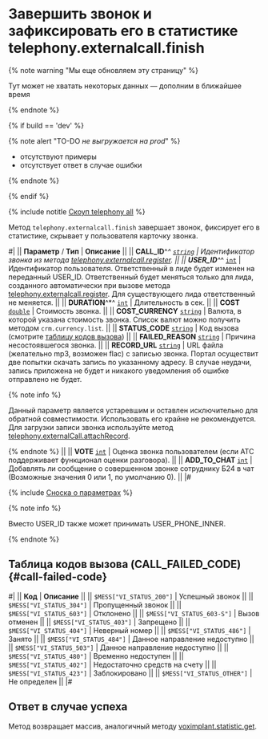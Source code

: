 # Завершить звонок и зафиксировать его в статистике telephony.externalcall.finish

{% note warning "Мы еще обновляем эту страницу" %}

Тут может не хватать некоторых данных — дополним в ближайшее время

{% endnote %}

{% if build == 'dev' %}

{% note alert "TO-DO _не выгружается на prod_" %}

- отсутствуют примеры
- отсутствует ответ в случае ошибки

{% endnote %}

{% endif %}

{% include notitle [Скоуп telephony all](./_includes/scope-telephony-all.md) %}

Метод `telephony.externalcall.finish` завершает звонок, фиксирует его в статистике, скрывает у пользователя карточку звонка.

#|
|| **Параметр** / **Тип** | **Описание** ||
|| **CALL_ID**^*^ 
[`string`](../data-types.md) | Идентификатор звонка из метода [telephony.externalcall.register](telephony-external-call-register.md). ||
|| **USER_ID**^*^ 
[`int`](../data-types.md) | Идентификатор пользователя. Ответственный в лиде будет изменен на переданный USER_ID. Ответственный будет меняться только для лида, созданного автоматически при вызове метода [telephony.externalcall.register](telephony-external-call-register.md). Для существующего лида ответственный не меняется. ||
|| **DURATION**^*^ 
[`int`](../data-types.md) | Длительность в сек. ||
|| **COST** 
[`double`](../data-types.md) | Стоимость звонка. ||
|| **COST_CURRENCY** 
[`string`](../data-types.md) | Валюта, в которой указана стоимость звонка. Список валют можно получить методом `crm.currency.list`. ||
|| **STATUS_CODE** 
[`string`](../data-types.md) | Код вызова (смотрите [таблицу кодов вызова](#call-failed-code)) ||
|| **FAILED_REASON** 
[`string`](../data-types.md) | Причина несостоявшегося звонка. ||
|| **RECORD_URL** 
[`string`](../data-types.md) | URL файла (желательно mp3, возможен flac) с записью звонка.
Портал осуществит две попытки скачать запись по указанному адресу. В случае неудачи, запись приложена не будет и никакого уведомления об ошибке отправлено не будет.

{% note info %}

Данный параметр является устаревшим и оставлен исключительно для обратной совместимости. Использовать его крайне не рекомендуется. Для загрузки записи звонка используйте метод [telephony.externalCall.attachRecord](telephony-external-call-attach-record.md).

{% endnote %}
||
|| **VOTE** 
[`int`](../data-types.md) | Оценка звонка пользователем (если АТС поддерживает функционал оценки разговора). ||
|| **ADD_TO_CHAT** 
[`int`](../data-types.md) | Добавлять ли сообщение о совершенном звонке сотруднику Б24 в чат (Возможные значения 0 или 1, по умолчанию 0). ||
|#

{% include [Сноска о параметрах](../../_includes/required.md) %}

{% note info %}

Вместо USER_ID также может принимать USER_PHONE_INNER.

{% endnote %}

## Таблица кодов вызова (CALL_FAILED_CODE) {#call-failed-code}

#|
|| **Код** | **Описание** ||
|| `$MESS["VI_STATUS_200"]` | Успешный звонок ||
|| `$MESS["VI_STATUS_304"]` | Пропущенный звонок ||
|| `$MESS["VI_STATUS_603"]` | Отклонено ||
|| `$MESS["VI_STATUS_603-S"]` | Вызов отменен ||
|| `$MESS["VI_STATUS_403"]` | Запрещено ||
|| `$MESS["VI_STATUS_404"]` | Неверный номер ||
|| `$MESS["VI_STATUS_486"]` | Занято ||
|| `$MESS["VI_STATUS_484"]` | Данное направление недоступно ||
|| `$MESS["VI_STATUS_503"]` | Данное направление недоступно ||
|| `$MESS["VI_STATUS_480"]` | Временно недоступен ||
|| `$MESS["VI_STATUS_402"]` | Недостаточно средств на счету ||
|| `$MESS["VI_STATUS_423"]` | Заблокировано ||
|| `$MESS["VI_STATUS_OTHER"]` | Не определен ||
|#

## Ответ в случае успеха

Метод возвращает массив, аналогичный методу [voximplant.statistic.get](voximplant-statistic-get.md).